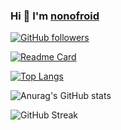 ### Hi 👋 I'm [nonofroid](http://nonofroid.github.io)

[![GitHub followers](https://img.shields.io/github/followers/nonofroid?style=flat-square)](https://github.com/nonor4oie?tab=followers) 

[![Readme Card](https://github-readme-stats.vercel.app/api/pin/?username=nonofroid&repo=Operating-System)](https://github.com/anuraghazra/github-readme-stats)

[![Top Langs](https://github-readme-stats.vercel.app/api/top-langs/?username=nonofroid&layout=compact&langs_count=8&show_icons=true)](https://github.com/anuraghazra/github-readme-stats)

![Anurag's GitHub stats](https://github-readme-stats.vercel.app/api?username=nonofroid&show_icons=true&theme=tokyonight)

![GitHub Streak](https://github-readme-streak-stats.herokuapp.com/?user=nonofroid)

